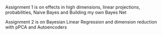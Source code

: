 Assignment 1 is on  effects in high dimensions, linear projections, probabilities, Naive Bayes and Building my own Bayes Net

Assignment 2 is on Bayesian Linear Regression and dimension reduction with pPCA and Autoencoders
